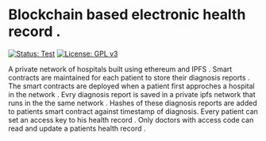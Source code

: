 # Blockchain based electronic health record .

[![Status: Test](https://img.shields.io/badge/status-test-red.svg)](https://github.com/alvinzach/ehr)
[![License: GPL v3](https://img.shields.io/badge/License-GPL%20v3-blue.svg)](https://www.gnu.org/licenses/gpl-3.0)

 A private network of hospitals built using ethereum and IPFS . Smart contracts are maintained for each patient to store their diagnosis reports . The smart contracts are deployed when a patient first approches a hospital in the network . Evry diagnosis report is saved in a private ipfs network that runs in the the same network . Hashes of these diagnosis reports are added to patients smart contract against timestamp of diagnosis. Every patient can set an access key to his health record . Only doctors with access code can read and update a patients health record .